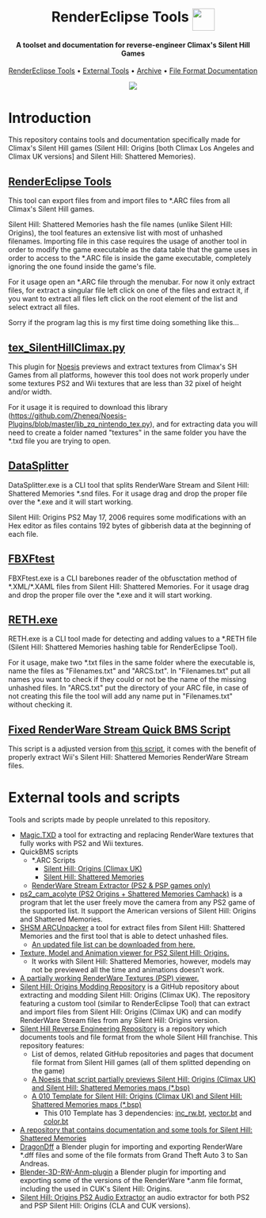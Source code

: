 <h1 align="center">
  <a>RenderEclipse Tools</a>
  <img src="./Images/sprog.ico" width="45" align="top">
</h1>

<h4 align="center">A toolset and documentation for reverse-engineer Climax's Silent Hill Games</h4>

<p align="center">
  <a href="#rendereclipse-tools">RenderEclipse Tools</a> •
  <a href="#external-tools">External Tools</a> •
  <a href="https://github.com/IWILLCRAFT-M0d/RenderEclipse-Tools/tree/archive">Archive</a> •
  <a href="./FileFormats.md">File Format Documentation</a>
</p>

<p align="center">
  <img src='./Images/sh0dogotravis.gif'>
</p>

# Introduction
This repository contains tools and documentation specifically made for Climax's Silent Hill games (Silent Hill: Origins [both Climax Los Angeles and Climax UK versions] and Silent Hill: Shattered Memories).

## <a href="https://github.com/IWILLCRAFT-M0d/RenderEclipse-Tools/releases">RenderEclipse Tools</a>
This tool can export files from and import files to \*.ARC files from all Climax's Silent Hill games.

Silent Hill: Shattered Memories hash the file names (unlike Silent Hill: Origins), the tool features an extensive list with most of unhashed filenames. Importing file in this case requires the usage of another tool in order to modify the game executable as the data table that the game uses in order to access to the \*.ARC file is inside the game executable, completely ignoring the one found inside the game's file.

For it usage open an \*.ARC file through the menubar. For now it only extract files, for extract a singular file left click on one of the files and extract it, if you want to extract all files left click on the root element of the list and select extract all files.

Sorry if the program lag this is my first time doing something like this...

## <a href="./Extra tools and scripts/tex_SilentHillClimax.py">tex_SilentHillClimax.py</a>
This plugin for [Noesis](https://www.richwhitehouse.com/index.php?content=inc_projects.php&showproject=91) previews and extract textures from Climax's SH Games from all platforms, however this tool does not work properly under some textures PS2 and Wii textures that are less than 32 pixel of height and/or width.

For it usage it is required to download this library (https://github.com/Zheneq/Noesis-Plugins/blob/master/lib_zq_nintendo_tex.py), and for extracting data you will need to create a folder named "textures" in the same folder you have the \*.txd file you are trying to open.

## <a href="./Extra tools and scripts/DataSplitter.exe">DataSplitter</a>
DataSplitter.exe is a CLI tool that splits RenderWare Stream and Silent Hill: Shattered Memories \*.snd files. For it usage drag and drop the proper file over the *.exe and it will start working.

Silent Hill: Origins PS2 May 17, 2006 requires some modifications with an Hex editor as files contains 192 bytes of gibberish data at the beginning of each file.

## <a href="./Extra tools and scripts/FBXFtest.exe">FBXFtest</a>
FBXFtest.exe is a CLI barebones reader of the obfusctation method of \*.XML/\*.XAML files from Silent Hill: Shattered Memories. For it usage drag and drop the proper file over the \*.exe and it will start working.

## <a href="./Extra tools and scripts/RETH.exe">RETH.exe</a>
RETH.exe is a CLI tool made for detecting and adding values to a \*.RETH file (Silent Hill: Shattered Memories hashing table for RenderEclipse Tool).

For it usage, make two \*.txt files in the same folder where the executable is, name the files as "Filenames.txt" and "ARCS.txt". In "Filenames.txt" put all names you want to check if they could or not be the name of the missing unhashed files. In "ARCS.txt" put the directory of your ARC file, in case of not creating this file the tool will add any name put in "Filenames.txt" without checking it.

## <a href="./Extra tools and scripts/ClimaxSH_Unpack_Resource.bms">Fixed RenderWare Stream Quick BMS Script</a>
This script is a adjusted version from [this script](https://github.com/leeao/SilentHillOriginsPS2/blob/main/fmt_SilentHillOrigins_PS2_Unpack_Resource.bms), it comes with the benefit of properly extract Wii's Silent Hill: Shattered Memories RenderWare Stream files.

# External tools and scripts
Tools and scripts made by people unrelated to this repository.
* <a href="https://gtaforums.com/topic/851436-relopensrc-magictxd/">Magic.TXD</a> a tool for extracting and replacing RenderWare textures that fully works with PS2 and Wii textures.
* QuickBMS scripts
  * \*.ARC Scripts
    * [Silent Hill: Origins (Climax UK)](https://aluigi.altervista.org/bms/silent_hill_origins.bms)
    * [Silent Hill: Shattered Memories](https://aluigi.altervista.org/bms/silent_hill.bms)
  * [RenderWare Stream Extractor (PS2 & PSP games only)](https://github.com/leeao/SilentHillOriginsPS2/blob/main/fmt_SilentHillOrigins_PS2_Unpack_Resource.bms)
* <a href="https://github.com/moonlessformless/ps2_cam_acolyte">ps2_cam_acolyte (PS2 Origins + Shattered Memories Camhack)</a> is a program that let the user freely move the camera from any PS2 game of the supported list. It support the American versions of Silent Hill: Origins and Shattered Memories.
* <a href="https://github.com/XeNTaXTools/XeNTaXTools-Legacy/blob/main/archive/xntx_3177_SHSM_ARCUnpacker_1.0.0.rar">SHSM ARCUnpacker</a> a tool for extract files from Silent Hill: Shattered Memories and the first tool that is able to detect unhashed files.
  * [An updated file list can be downloaded from here.](https://github.com/XeNTaXBackup/XeNTaXBackup.github.io/blob/main/file/6218_SHSM_Projects_0.2.rar)
* <a href="https://github.com/leeao/SilentHillOriginsPS2/blob/main/fmt_SilentHillOrigins_PS2.py">Texture, Model and Animation viewer for PS2 Silent Hill: Origins.</a>
  * It works with Silent Hill: Shattered Memories, however, models may not be previewed all the time and animations doesn't work.
* <a href="https://github.com/leeao/Noesis-Plugins/blob/master/Textures/tex_rw_psp_txd.py">A partially working RenderWare Textures (PSP) viewer.</a>
* <a href="https://github.com/zealottormunds/SH0Modding">Silent Hill: Origins Modding Repository</a> is a GitHub repository about extracting and modding Silent Hill: Origins (Climax UK). The repository featuring a custom tool (similar to RenderEclipse Tool) that can extract and import files from Silent Hill: Origins (Climax UK) and can modify RenderWare Stream files from any Silent Hill: Origins version.
* <a href="https://github.com/Sparagas/Silent-Hill">Silent Hill Reverse Engineering Repository</a> is a repository which documents tools and file format from the whole Silent Hill franchise. This repository features:
  * List of demos, related GitHub repositories and pages that document file format from Silent Hill games (all of them splitted depending on the game)
  * [A Noesis that script partially previews Silent Hill: Origins (Climax UK) and Silent Hill: Shattered Memories maps (\*.bsp)](https://github.com/Sparagas/Silent-Hill/blob/main/Noesis%20-%20Python%20Plugins/fmt_renderware_ps2_bsp.py)
  * [A 010 Template for Silent Hill: Origins (Climax UK) and Silent Hill: Shattered Memories maps (\*.bsp)](https://github.com/Sparagas/Silent-Hill/blob/main/010%20Editor%20-%20Binary%20Templates/rw_bsp.bt)
    * This 010 Template has 3 dependencies: [inc_rw.bt](https://github.com/Sparagas/Silent-Hill/blob/main/010%20Editor%20-%20Binary%20Templates/inc_rw.bt), [vector.bt](https://github.com/Sparagas/Silent-Hill/blob/main/010%20Editor%20-%20Binary%20Templates/vector.bt) and [color.bt](https://github.com/Sparagas/Silent-Hill/blob/main/010%20Editor%20-%20Binary%20Templates/color.bt)
* <a href="https://github.com/bartlomiejduda/Tools/tree/master/NEW%20Tools/Silent%20Hill%20Shattered%20Memories">A repository that contains documentation and some tools for Silent Hill: Shattered Memories</a>
* <a href="https://github.com/Parik27/DragonFF">DragonDff</a> a Blender plugin for importing and exporting RenderWare \*.dff files and some of the file formats from Grand Theft Auto 3 to San Andreas.
* <a href="https://github.com/Psycrow101/Blender-3D-RW-Anm-plugin">Blender-3D-RW-Anm-plugin</a> a Blender plugin for importing and exporting some of the versions of the RenderWare \*.anm file format, including the used in CUK's Silent Hill: Origins.
* <a href="https://github.com/iluny1/SilentHillOrigins_PS2_AudioExtractor">Silent Hill: Origins PS2 Audio Extractor</a> an audio extractor for both PS2 and PSP Silent Hill: Origins (CLA and CUK versions).